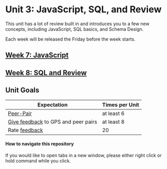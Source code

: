 # Unit 3: JavaScript, SQL, and Review

This unit has a lot of review built in and introduces you to a few new concepts, including JavaScript, SQL basics, and Schema Design.

Each week will be released the Friday before the week starts.

## [Week 7: JavaScript](week-7/README.md)
## [Week 8: SQL and Review](week-8/README.md)
<!-- ## [Week 9: Review](week-9/README.md) -->

## Unit Goals

Expectation | Times per Unit |
------------|----------|
[Peer-Pair](https://github.com/Devbootcamp/phase-0-handbook/blob/master/peer-pairing_sessions.md) | at least 6
[Give feedback](https://socrates.devbootcamp.com/feedback/new) to GPS and peer pairs | at least 8
Rate [feedback](https://socrates.devbootcamp.com/feedback) | 20

#### How to navigate this repository
If you would like to open tabs in a new window, please either right click or hold command while you click.

